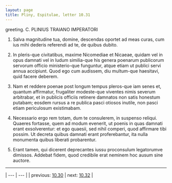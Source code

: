 ```yaml
---
layout: page
title: Pliny, Espitulae, letter 10.31
---
```


greeting. C. PLINIUS TRAIANO IMPERATORI



1. Salva magnitudine tua, domine, descendas oportet ad meas curas, cum ius mihi dederis referendi ad te, de quibus dubito.



2. In pleris-que civitatibus, maxime Nicomediae et Nicaeae, quidam vel in opus damnati vel in ludum similia-que his genera poenarum publicorum servorum officio ministerio-que funguntur, atque etiam ut publici servi annua accipiunt. Quod ego cum audissem, diu multum-que haesitavi, quid facere deberem.



3. Nam et reddere poenae post longum tempus pleros-que iam senes et, quantum affirmatur, frugaliter modeste-que viventes nimis severum arbitrabar, et in publicis officiis retinere damnatos non satis honestum putabam; eosdem rursus a re publica pasci otiosos inutile, non pasci etiam periculosum existimabam.



4. Necessario ergo rem totam, dum te consulerem, in suspenso reliqui. Quaeres fortasse, quem ad modum evenerit, ut poenis in quas damnati erant exsolverentur: et ego quaesii, sed nihil comperi, quod affirmare tibi possim. Ut decreta quibus damnati erant proferebantur, ita nulla monumenta quibus liberati probarentur.



5. Erant tamen, qui dicerent deprecantes iussu proconsulum legatorumve dimissos. Addebat fidem, quod credibile erat neminem hoc ausum sine auctore.



---

| --- | --- |
| previous: [10.30](../10.30/) | next: [10.32](../10.32/) |